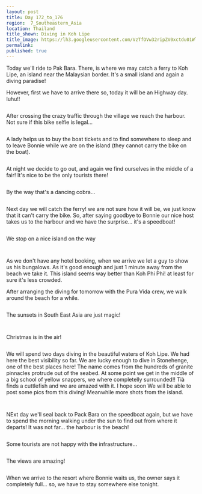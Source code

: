 ```yaml
---
layout: post
title: Day 172_to_176
region:  7_Southeastern_Asia
location: Thailand
title_shown: Diving in Koh Lipe
title_image: https://lh3.googleusercontent.com/VzTfOVw32ripZV0xctdu01WlVlVxMNcBtuZsfpG1OF__RqEpaAm4JxntE08MzWtwXYgT4VK7t4TQUwJsV1wEEBxYnMV-B12aonzpiUXOUCuJry-OKhquI8Coyx8ki7H1P3r9FiejcEtB8z5C2S927B-gthHNGwJlXWuFrnumWUUAtU3qD-DEstgDOWqQKLPIH9EUQFTY8Wgry7r-98CqNqODgcfXvL6vFVObAtmW0gsrOkmhvta6-O8psjkWqzjZF28QUOOlonv69zb_I-9UzopNlu89e2lIoxHhuCxxdJDlhO9h2ZXFp__7DZlFO8YorA0rkahzmOIuf67sOesstTnvGX5wXeYF7UqW9VMlWrp6SBNrQB6iQm3TkNelWq8zT7ykBZ7RnhKixAdm42WiWt8lrZKIv8f5qbnjkrHu_KRCovo_QaT-qQsO3XEdkwakY_Lv4jNzUw24YemTGicvMv89-Jfu2FY7zAIbsWQPZpOZvb79Nvc94TLpgiZ8fWoUdnWPCW8m0XJFp736OGMhMwVBZ5kKgnr1lvf7aDjsb3XzXXvsGRbSIasB6qbmHUctdZ7-aSwr4DRQpi4RtwNb2yepPeMsmuFr7En3BHy_nXwBro0BzXgtoFM2M9ZXj3rHeIJBMNX311v5nxN1f32U8qHsmSNvbc35rLb7TJFxj98hggc-sZG7_mEOB75JjOZ5xY_Ws_mvy-Rgg3X-D1s=w836-h627-no
permalink: 
published: true
---
```


Today we'll ride to Pak Bara. There, is where we may catch a ferry to Koh Lipe, an island near the Malaysian border. It's a small island and again a diving paradise!

However, first we have to arrive there so, today it will be an Highway day. Iuhu!!

<p><a
href="https://lh3.googleusercontent.com/0N7Mvn73bqBrdr_TTsz_L8x7m5kInrQDSP9ik-ZkjwFmBPG7jc9oI4zz_X8ltlJfPPnktuSv6CnqVqlBP_eOf6Gic6WhD3c8D-BNTXQg4x5sTaBgbZ9lcNUDaknsvZMpvO7mA1ru9WOgcKjMJa3hz55HJDXiK29sFhK1NaO42ouIIhrW4FKtpBFfu8Prid60jhUCdYG-5K3EkSY7KDN8fzmf6MOCN2zlFDnseB2A2d8XxoeRuJ0mpvUyMPh2P2rkD7F592K01KUeizdDbEl6m75vSfl88C911I0cha78jQzk8U7N5UMXW8Q9XuVyUcWaQA8L9MjCdEXzCyk8BjGShoLoB0fn1pzYfm3HMVdYkDZbBjB3jH_pRMRoANQx01lIWSJTyB1-g4M7FkA8x_1eZZHtd5h9CIWjsDDeSaMbOLEffUmsJBibhWUkZjbsJn62QbmuS_mWC8WW4HejJejaGVhTVUj5_tqfssmiZ96_anXOoCnzHrcww4tAsGnCu2DRfocwWa5t3aCxFYgbYrD5biyCKY9JNIbMnsWIDW0JhwXgLdb91g1HSSikGNVpkRm0JALnvNc2pvTCKH92huByT9gy6i3LpbXOs6jzWd6vo39Vxj36rky7rraUYt8nevhNqdiCeyfxZ0pbGgJHcu451s2z454Ex7qcrcpBrGHHEDARmEQbrJ2ibm4Cq0Wv96ABOci-psiH7416va2eWXE=w836-h627-no"><img 
src="https://lh3.googleusercontent.com/0N7Mvn73bqBrdr_TTsz_L8x7m5kInrQDSP9ik-ZkjwFmBPG7jc9oI4zz_X8ltlJfPPnktuSv6CnqVqlBP_eOf6Gic6WhD3c8D-BNTXQg4x5sTaBgbZ9lcNUDaknsvZMpvO7mA1ru9WOgcKjMJa3hz55HJDXiK29sFhK1NaO42ouIIhrW4FKtpBFfu8Prid60jhUCdYG-5K3EkSY7KDN8fzmf6MOCN2zlFDnseB2A2d8XxoeRuJ0mpvUyMPh2P2rkD7F592K01KUeizdDbEl6m75vSfl88C911I0cha78jQzk8U7N5UMXW8Q9XuVyUcWaQA8L9MjCdEXzCyk8BjGShoLoB0fn1pzYfm3HMVdYkDZbBjB3jH_pRMRoANQx01lIWSJTyB1-g4M7FkA8x_1eZZHtd5h9CIWjsDDeSaMbOLEffUmsJBibhWUkZjbsJn62QbmuS_mWC8WW4HejJejaGVhTVUj5_tqfssmiZ96_anXOoCnzHrcww4tAsGnCu2DRfocwWa5t3aCxFYgbYrD5biyCKY9JNIbMnsWIDW0JhwXgLdb91g1HSSikGNVpkRm0JALnvNc2pvTCKH92huByT9gy6i3LpbXOs6jzWd6vo39Vxj36rky7rraUYt8nevhNqdiCeyfxZ0pbGgJHcu451s2z454Ex7qcrcpBrGHHEDARmEQbrJ2ibm4Cq0Wv96ABOci-psiH7416va2eWXE=w836-h627-no" class="oversize" alt=""></a></p>

After crossing the crazy traffic through the village we reach the harbour. Not sure if this bike selfie is legal...

<p><a
href="https://lh3.googleusercontent.com/VrHpcD1pYQksr7FiXysIqby--bwJiVHVXvT2rCqWoYYRp-iIzom1xVdJBT-36zV3J_Tgr4BCtY5wb-ObXQZcT9vWdZZSE6xiWYvpcBDaaH626EiUsaaHGJVuJqOfDcfR2PwpIUfwn2-Tql9P2eDxJJsSVryJ1e2_llqX5x7bYa0K7bHOK84VWNIRzGnmU7yPv66Hm3Iud32fxh8osIbqitnRVom3FXf4XBaq5UOZsQ-2KO9FoT8ZLCh7gLyEzLiIUx3uqfackglbClKQea5bi4eWFu9f0Vrd-kfuKTmVmCzJ3SWnY4MMku0jjhz7M9-iDHiucG01luQIJRdjdJ2pKn6wwulZrkG9mNTk5ujO6roW0OxDDcH__LPtTo-HDIQPr03GHOxlFkk3MHKDjzNz0_Etgrry816ReQL2VIX7P3e8Ry58QEpgqexI6bkyunTx3B7KJRb1Ux32Fivl0tE21RpqzP6LD3SO9dBxpkc6icTYdEhvdyG-ZBvZUcYZ5VjmP79lpTU67c5aCB8DFUegqqlOejtHDEYkLcMDCh5B7Vg56EhG02B2z_1Ampi9RAFsGn9ETIreFsjVOJzMiBn4jFS7ovoVoXrz6mqQDMeakM7ytJHsgjsMf18bxrPCWBaOGrMBeMrzvK98-mn9mJgYZbT847WlpnkYH0OxvLYXTJo0RErdFGwwDJS2rLDnmGcIVyPlLVhVHcCIttSwzVE=w471-h627-no"><img 
src="https://lh3.googleusercontent.com/VrHpcD1pYQksr7FiXysIqby--bwJiVHVXvT2rCqWoYYRp-iIzom1xVdJBT-36zV3J_Tgr4BCtY5wb-ObXQZcT9vWdZZSE6xiWYvpcBDaaH626EiUsaaHGJVuJqOfDcfR2PwpIUfwn2-Tql9P2eDxJJsSVryJ1e2_llqX5x7bYa0K7bHOK84VWNIRzGnmU7yPv66Hm3Iud32fxh8osIbqitnRVom3FXf4XBaq5UOZsQ-2KO9FoT8ZLCh7gLyEzLiIUx3uqfackglbClKQea5bi4eWFu9f0Vrd-kfuKTmVmCzJ3SWnY4MMku0jjhz7M9-iDHiucG01luQIJRdjdJ2pKn6wwulZrkG9mNTk5ujO6roW0OxDDcH__LPtTo-HDIQPr03GHOxlFkk3MHKDjzNz0_Etgrry816ReQL2VIX7P3e8Ry58QEpgqexI6bkyunTx3B7KJRb1Ux32Fivl0tE21RpqzP6LD3SO9dBxpkc6icTYdEhvdyG-ZBvZUcYZ5VjmP79lpTU67c5aCB8DFUegqqlOejtHDEYkLcMDCh5B7Vg56EhG02B2z_1Ampi9RAFsGn9ETIreFsjVOJzMiBn4jFS7ovoVoXrz6mqQDMeakM7ytJHsgjsMf18bxrPCWBaOGrMBeMrzvK98-mn9mJgYZbT847WlpnkYH0OxvLYXTJo0RErdFGwwDJS2rLDnmGcIVyPlLVhVHcCIttSwzVE=w471-h627-no" class="oversize" alt=""></a></p>

A lady helps us to buy the boat tickets and to find somewhere to sleep and to leave Bonnie while we are on the island (they cannot carry the bike on the boat).

<p><a
href="https://lh3.googleusercontent.com/CeARkMMyrE3rg14RvA1aYuEfI1b-n9EF9t5wq05yEAIRfR1K5n2_1map3Mdz3Fnp1-kXZZpt4L7xVZqgJSyzeCTUHBgrxqQ7NnK2_C5_Jjrsf3WhL5EkWugcDyjizpkVMnpViBYIf05GQ-CemixhuCwNCLRxssfWwHRzhB3GuAkZMafHe8604nQ1xl50DxUTe01UOsecgd1kjIrezMn8cxhtkj9uvLqaUJdsnMErQbKvpZLcGFldR4p1XusU7aPuHoDKtODFDJ_rcjQIv5Dw_CBeJprm2gC8WKClBEwPHs7-TG2ZrOLN_T-sNaRTkOj2PR9aZ6pMThYaqreFUOuvle2auxxawOdrfn_6zVYXEyb1GnKP9XQ2nSt613uMuJ0Tju8is1e7z3Mdf-GVXnn_VpZ514T9M9F3lZ4Auyipig1nHpunVZbaY8HF6ZmQ6cWO2LS99Pmc09_4VkMx2iKlEoZWCvduBlTvlgMtdvrNb5u_OdJAyTRux9QUb4qtMalpxKfJoOLaThlwSaCZ3izx_lbaTkHzT9n2i0phvgkmuLuevS0UHDF5LtCnU26D5SMk65s3VDtGYnCq8i3n9dPLvDZzExZTIKS4RxD-yip6Jjy1IOEFPQUb-f9y9Y3CGIj0Ub6R5Is604rEiOyk9dXVdjqcDr8MUoImVj2GpGVav-a_JdDdz4ZTGLdmVMzlFxNh_nnkIKmSg_oU0eQNa-I=w836-h627-no"><img 
src="https://lh3.googleusercontent.com/CeARkMMyrE3rg14RvA1aYuEfI1b-n9EF9t5wq05yEAIRfR1K5n2_1map3Mdz3Fnp1-kXZZpt4L7xVZqgJSyzeCTUHBgrxqQ7NnK2_C5_Jjrsf3WhL5EkWugcDyjizpkVMnpViBYIf05GQ-CemixhuCwNCLRxssfWwHRzhB3GuAkZMafHe8604nQ1xl50DxUTe01UOsecgd1kjIrezMn8cxhtkj9uvLqaUJdsnMErQbKvpZLcGFldR4p1XusU7aPuHoDKtODFDJ_rcjQIv5Dw_CBeJprm2gC8WKClBEwPHs7-TG2ZrOLN_T-sNaRTkOj2PR9aZ6pMThYaqreFUOuvle2auxxawOdrfn_6zVYXEyb1GnKP9XQ2nSt613uMuJ0Tju8is1e7z3Mdf-GVXnn_VpZ514T9M9F3lZ4Auyipig1nHpunVZbaY8HF6ZmQ6cWO2LS99Pmc09_4VkMx2iKlEoZWCvduBlTvlgMtdvrNb5u_OdJAyTRux9QUb4qtMalpxKfJoOLaThlwSaCZ3izx_lbaTkHzT9n2i0phvgkmuLuevS0UHDF5LtCnU26D5SMk65s3VDtGYnCq8i3n9dPLvDZzExZTIKS4RxD-yip6Jjy1IOEFPQUb-f9y9Y3CGIj0Ub6R5Is604rEiOyk9dXVdjqcDr8MUoImVj2GpGVav-a_JdDdz4ZTGLdmVMzlFxNh_nnkIKmSg_oU0eQNa-I=w836-h627-no" class="oversize" alt=""></a></p>

At night we decide to go out, and again we find ourselves in the middle of a fair! It's nice to be the only tourists there!

<p><a
href="https://lh3.googleusercontent.com/Xd4jD-KnMDvGn7m5m5KctamWLTcmYkTXHLnNJZ9BXPms5dcBUKul96mALwJdpiDUkQ6c53qGAp0MvGO5Rl4ihv2qjo66i1v4wKvFfUCFH8RMEoxEUbvz1aAY1qsU9-1vJ3uPNUoOFgag--NxjwJuCrfpg1SA_NzoS_wSzZXvDxN8Ut1UookfExfE1jQlDDm4UQztyeBkXZQfrVIVD5jjL87sja8xYplN8IHt3K0saiVta22fsh-0BgksSe4t8yk4g6VzO1VUh6RWDydyXvh4I5YC4Z4121eeFu2JNnRuIBKPaWYaKfHrjmQp-w6sBlkcAb1j6AXxvYlHgUv8Aba18PXrxUpd8kAZLwrbb1ozRdzVVRVFMTbZphO4nlNMTml81PVFtvFajK_9ZZvCSSSTXtPiQkFHXxeOZ8xoAmipfXOLnpdS3QCqJJN2Fwy2_zE_e94xYYmZ83C2sB3c9N9a6S_Qevk6mn2B69KahaIsHpWVoyiALx6dDwunK-Jhlsp5KzebUcga2h_LK1TxUSw633vV_sxCIBnq4yspUJ74PTXPC1fnFVlATMW4CDbFv2Uqe2Nf8rp_FLWpzu1RZsjusPqZ1mWXrdFwctVhGfFjNLgVRb86E_9BxARFyHEsPEZOUsYbScSI6JPoDDIurYi_yGzlXdJ3iEDVNhc8ysBBRFfCxKrwAU9FrYYeXvaibwg4UqnioGYefBNszkGXs5M=w836-h627-no"><img 
src="https://lh3.googleusercontent.com/Xd4jD-KnMDvGn7m5m5KctamWLTcmYkTXHLnNJZ9BXPms5dcBUKul96mALwJdpiDUkQ6c53qGAp0MvGO5Rl4ihv2qjo66i1v4wKvFfUCFH8RMEoxEUbvz1aAY1qsU9-1vJ3uPNUoOFgag--NxjwJuCrfpg1SA_NzoS_wSzZXvDxN8Ut1UookfExfE1jQlDDm4UQztyeBkXZQfrVIVD5jjL87sja8xYplN8IHt3K0saiVta22fsh-0BgksSe4t8yk4g6VzO1VUh6RWDydyXvh4I5YC4Z4121eeFu2JNnRuIBKPaWYaKfHrjmQp-w6sBlkcAb1j6AXxvYlHgUv8Aba18PXrxUpd8kAZLwrbb1ozRdzVVRVFMTbZphO4nlNMTml81PVFtvFajK_9ZZvCSSSTXtPiQkFHXxeOZ8xoAmipfXOLnpdS3QCqJJN2Fwy2_zE_e94xYYmZ83C2sB3c9N9a6S_Qevk6mn2B69KahaIsHpWVoyiALx6dDwunK-Jhlsp5KzebUcga2h_LK1TxUSw633vV_sxCIBnq4yspUJ74PTXPC1fnFVlATMW4CDbFv2Uqe2Nf8rp_FLWpzu1RZsjusPqZ1mWXrdFwctVhGfFjNLgVRb86E_9BxARFyHEsPEZOUsYbScSI6JPoDDIurYi_yGzlXdJ3iEDVNhc8ysBBRFfCxKrwAU9FrYYeXvaibwg4UqnioGYefBNszkGXs5M=w836-h627-no" class="oversize" alt=""></a></p>

By the way that's a dancing cobra...

<p><a
href="https://lh3.googleusercontent.com/ygvDd8067_yU41Y7kv6UhFpiTysUkGDZjqwUvDCGvV3mo2fOfbcVn5rNtdPsUJubUn8R8JO1XAnv96J_Ua-AVRuEmezf9JYLbrcv0Hsw8vWL9fctSePBKG2hC3AW3rD0A1O-n9VkjdtfXYzvgQ_ZMSDV-FqhunmeBCHElvv-2GIytMpH9jO1WpIUnxU8y_CrsnhHpWQa1NyRNPTPW_-h7hB3sn5b8RkUZoQakIRM76czEuWEkNBjtjhjELLdssaAWSXMKDy4egZ8BmmQ2hDjJTYJTQ2PIt683viFt74TSg18LyfVWWo979pljTBRZcRT_X4rLzxKUb1b9RtvWZo4BDMDYQXG-UGbFLWl7iFhabcEoLGKy8tbHdQl-jdLlbHrIgNdPxJceSuRsUkPDUo8WSx69bZEckKj5Gp4HpQ6VUjTAX2b5aUiUWWF5y1Mh37hkNHD1-dGhJ8dRhrXZNzhfQRUwv2Kp-w4Ya4TaGJPC72hngPShtGOV_DVCHRmVhWyQhW2-g6KVqkBjQmnr5tWC6-2sWytDwe24Ba3bAOr1xcYS8Z7v42k38weImpWAe-GGZwAM7cfBhaF5K3yBh0o6JlLbegdBHT12khsO1kAKNjIV-qkZno-8CykRnI8kEPfQ5WDJ7u9R5GXUK3qNznTff8T_RW38xpMsmSb01rlAbbbNnt6cXa7H_a45m4NrVygvaTt2K7SFPOAD-lX-BY=w353-h627-k-no"><img 
src="https://lh3.googleusercontent.com/ygvDd8067_yU41Y7kv6UhFpiTysUkGDZjqwUvDCGvV3mo2fOfbcVn5rNtdPsUJubUn8R8JO1XAnv96J_Ua-AVRuEmezf9JYLbrcv0Hsw8vWL9fctSePBKG2hC3AW3rD0A1O-n9VkjdtfXYzvgQ_ZMSDV-FqhunmeBCHElvv-2GIytMpH9jO1WpIUnxU8y_CrsnhHpWQa1NyRNPTPW_-h7hB3sn5b8RkUZoQakIRM76czEuWEkNBjtjhjELLdssaAWSXMKDy4egZ8BmmQ2hDjJTYJTQ2PIt683viFt74TSg18LyfVWWo979pljTBRZcRT_X4rLzxKUb1b9RtvWZo4BDMDYQXG-UGbFLWl7iFhabcEoLGKy8tbHdQl-jdLlbHrIgNdPxJceSuRsUkPDUo8WSx69bZEckKj5Gp4HpQ6VUjTAX2b5aUiUWWF5y1Mh37hkNHD1-dGhJ8dRhrXZNzhfQRUwv2Kp-w4Ya4TaGJPC72hngPShtGOV_DVCHRmVhWyQhW2-g6KVqkBjQmnr5tWC6-2sWytDwe24Ba3bAOr1xcYS8Z7v42k38weImpWAe-GGZwAM7cfBhaF5K3yBh0o6JlLbegdBHT12khsO1kAKNjIV-qkZno-8CykRnI8kEPfQ5WDJ7u9R5GXUK3qNznTff8T_RW38xpMsmSb01rlAbbbNnt6cXa7H_a45m4NrVygvaTt2K7SFPOAD-lX-BY=w353-h627-k-no" class="oversize" alt=""></a></p>

Next day we will catch the ferry! we are not sure how it will be, we just know that it can't carry the bike. So, after saying goodbye to Bonnie our nice host takes us to the harbour and we have the surprise... it's a speedboat!

<p><a
href="https://lh3.googleusercontent.com/UV_jv9X8Lwjakfn-OMVyMPqZ9NF2l3rba_rhPOxUO4-vwJzVzlZtuNq4iagi38YFj8zV_L5l23HWSSRkOsHm5CO6rQvVm8OFOBAiJ9FxOR7of5rZzMtTCzSzOAscCnHmVMZ4FGdb0CGGqfHOR1_0DO2iGilvZdc9npNdZQvzibpjYRVziKSw8Zu_3GoCi9OCBomrW3GurYeBnF9Ta3vw2W53bYjIQa3qVtJ93BT5-5gyYa0Im6DLQB9-S4wCZCfv-Jq94kbOFMpskhe8WgVQOSP64s81soxR4BSobISMZPZwH6LNmIRThooRq1GdEKDDIAHJQDAc1l7Kx4C-LEL26NnQpWzUZKNc47QFgL7z4n5F8ivfMWJUOt02d-4uW5b7kP4n4WGSIX_gbQXvmwt8sWwhoduEfl-9BihiJlSrGA6nE5Yjrqj2Fc6MgIk4gluBL5UQ1_t0isC16OKzg4-1qXeG_4UQKDWwYiFtlWKI9kEKn-Xo7cZ8KlF-WbGu4HRZQPFt9XybyMO7SSUJpdzCjiRiKYqvHUO-60t9C_A2CwxkeI5oTdFyP_0YG6Y-peAPYLb-niIvmtc8HdFz9zoCaFsQ0hbHL85Ew_vKojDamH33ErX4RdB68IBl5SVxV1EkDpGzy9_TLVG7BEUahcnNTyqSBurS_80e3G8-8qTdi1b78P-W1gEQXupNRFgZRyleIo3n5AWbxRa8eOp0_KU=w669-h502-no"><img 
src="https://lh3.googleusercontent.com/UV_jv9X8Lwjakfn-OMVyMPqZ9NF2l3rba_rhPOxUO4-vwJzVzlZtuNq4iagi38YFj8zV_L5l23HWSSRkOsHm5CO6rQvVm8OFOBAiJ9FxOR7of5rZzMtTCzSzOAscCnHmVMZ4FGdb0CGGqfHOR1_0DO2iGilvZdc9npNdZQvzibpjYRVziKSw8Zu_3GoCi9OCBomrW3GurYeBnF9Ta3vw2W53bYjIQa3qVtJ93BT5-5gyYa0Im6DLQB9-S4wCZCfv-Jq94kbOFMpskhe8WgVQOSP64s81soxR4BSobISMZPZwH6LNmIRThooRq1GdEKDDIAHJQDAc1l7Kx4C-LEL26NnQpWzUZKNc47QFgL7z4n5F8ivfMWJUOt02d-4uW5b7kP4n4WGSIX_gbQXvmwt8sWwhoduEfl-9BihiJlSrGA6nE5Yjrqj2Fc6MgIk4gluBL5UQ1_t0isC16OKzg4-1qXeG_4UQKDWwYiFtlWKI9kEKn-Xo7cZ8KlF-WbGu4HRZQPFt9XybyMO7SSUJpdzCjiRiKYqvHUO-60t9C_A2CwxkeI5oTdFyP_0YG6Y-peAPYLb-niIvmtc8HdFz9zoCaFsQ0hbHL85Ew_vKojDamH33ErX4RdB68IBl5SVxV1EkDpGzy9_TLVG7BEUahcnNTyqSBurS_80e3G8-8qTdi1b78P-W1gEQXupNRFgZRyleIo3n5AWbxRa8eOp0_KU=w669-h502-no" class="oversize" alt=""></a></p>

We stop on a nice island on the way

<p><a
href="https://lh3.googleusercontent.com/8oL7OH5mn7gEaTUJuK6tS9r5B5xG5QCH-ZBTgc5tnWZ7M1JNTsAIyfzqYFOeaeLMAvuCvP5wXofSCf8dQMIETP1YVFp88MznYVhJ1LYH5nUTjwdl524n3JOajuz--h_8L3tlEPXZinIu-hh_xPzKzHUf2lT8_iW_3HYQh2l1JZuC_Yt5UeVC5nUBsSOvoxTVcrlZ9w3eJkm_ZJ7YZN6dnjAw0wtk-9tlB79w8PMfPSQiFt1sfKsn9DLQPe23IiYMG0SkiDXrO2tKKzJcyiDymzmcrTaq0pe1g3QV_6eMVDRaL3wOKZk8Ep-JaSc4nIY6cdHVEjt0TMDHOCk1-pxaNkBCjK0OvDb2LLYntUnrPKb-MyP5K_ccn7bwUP8PNshqR1DllzxRYPxjMjZRzcxQNBo4EEZIsBORMoWSNUOStXjOZsgBPsn5vX6fwehthsUgXZNGmuzHrV6CJF-AjqBy-JoifWCI2nrnHjgfbvPB6degHNXfc2lBK1-YbSCijOjA346rOICuchif2eyjMdJd8Tar7LQG3GdKIwc3adMTJXQTItTs9R7UaJTxD6GhXFX4uPA_aQNTF4CXIENdCIhHcgrFI7Bo9vmHcIKv8bNdXxSSwJrV0dhHcZOSts2EiN-463qffi-uMYc5ji-57bpbsGLSgbzVKfHwQRoBSaEMRsx_hygINBdtn9fKaKD7LbqI5BP6d9R445kGmgtk3p8=w669-h502-no"><img 
src="https://lh3.googleusercontent.com/8oL7OH5mn7gEaTUJuK6tS9r5B5xG5QCH-ZBTgc5tnWZ7M1JNTsAIyfzqYFOeaeLMAvuCvP5wXofSCf8dQMIETP1YVFp88MznYVhJ1LYH5nUTjwdl524n3JOajuz--h_8L3tlEPXZinIu-hh_xPzKzHUf2lT8_iW_3HYQh2l1JZuC_Yt5UeVC5nUBsSOvoxTVcrlZ9w3eJkm_ZJ7YZN6dnjAw0wtk-9tlB79w8PMfPSQiFt1sfKsn9DLQPe23IiYMG0SkiDXrO2tKKzJcyiDymzmcrTaq0pe1g3QV_6eMVDRaL3wOKZk8Ep-JaSc4nIY6cdHVEjt0TMDHOCk1-pxaNkBCjK0OvDb2LLYntUnrPKb-MyP5K_ccn7bwUP8PNshqR1DllzxRYPxjMjZRzcxQNBo4EEZIsBORMoWSNUOStXjOZsgBPsn5vX6fwehthsUgXZNGmuzHrV6CJF-AjqBy-JoifWCI2nrnHjgfbvPB6degHNXfc2lBK1-YbSCijOjA346rOICuchif2eyjMdJd8Tar7LQG3GdKIwc3adMTJXQTItTs9R7UaJTxD6GhXFX4uPA_aQNTF4CXIENdCIhHcgrFI7Bo9vmHcIKv8bNdXxSSwJrV0dhHcZOSts2EiN-463qffi-uMYc5ji-57bpbsGLSgbzVKfHwQRoBSaEMRsx_hygINBdtn9fKaKD7LbqI5BP6d9R445kGmgtk3p8=w669-h502-no" class="oversize" alt=""></a></p>

<p><a
href="https://lh3.googleusercontent.com/imf8wQoan0STPbr9Wm6sZO0vcwLwN0Q980Lk5SaWXg4VrZ1tBpy8MZsQoPW8kyt5shGc_MwQmdDxNcjXsB0jAm26PZJDdsjSjr2WPgCfDmb1cUNah6Zj1f_ZOuO_nl9AvazpLLqAEvJsOLGaaZBTw3s3IEF0xuLKNrtTEZ0Qlx6UMhUEcqFjyuoyNb3EVZJr5uDVYpJmXSX9hq8qrLNaYLe31DxesG5fKlZ-SuvMOkypx8H1_OJgJ3luEnm0cnTGs6JE1yhB6Lq9UyN4_57zEfXkPqfTXZN-6ciVz_-V9ex3JeMVXBRgAo1JcTFe7icwICYjp9yk5KVTeTHBqeScjpfbE1LcsQ9eKWC5nY5Vm7WFn87wmnxJUFxLE6teD7l0bbzxnuNLMpNJnK_C0cDoanzsNoQuSpyzlo05ZlpWDHO0VJkaId38dbqdiOEdAOuuV-TvFP2qXuRn7I93uziTpm5GeFQ06TINHGubjsFYw0_ePVqnaF9H9AshQTNwwbLq5fVxI2cUdYC4fJj28xJuwwPVvhDHP-c3rT_dFNFceFUjXpZVAanpBYsOzxG8Jbic1UesOlj56mTYsR9LoXCVKhlpdAcwySDrMyKYUzpzM4lBb0N7epKojrDLS5qut6eiR9R48jRsCC7O32eiph_3V2_7bjfPdFvWQVzHAlwnVYyd0xYC_uOcy05Tcrdm2VTp9cb8kD9QOq5FuLreMqQ=w669-h502-no"><img 
src="https://lh3.googleusercontent.com/imf8wQoan0STPbr9Wm6sZO0vcwLwN0Q980Lk5SaWXg4VrZ1tBpy8MZsQoPW8kyt5shGc_MwQmdDxNcjXsB0jAm26PZJDdsjSjr2WPgCfDmb1cUNah6Zj1f_ZOuO_nl9AvazpLLqAEvJsOLGaaZBTw3s3IEF0xuLKNrtTEZ0Qlx6UMhUEcqFjyuoyNb3EVZJr5uDVYpJmXSX9hq8qrLNaYLe31DxesG5fKlZ-SuvMOkypx8H1_OJgJ3luEnm0cnTGs6JE1yhB6Lq9UyN4_57zEfXkPqfTXZN-6ciVz_-V9ex3JeMVXBRgAo1JcTFe7icwICYjp9yk5KVTeTHBqeScjpfbE1LcsQ9eKWC5nY5Vm7WFn87wmnxJUFxLE6teD7l0bbzxnuNLMpNJnK_C0cDoanzsNoQuSpyzlo05ZlpWDHO0VJkaId38dbqdiOEdAOuuV-TvFP2qXuRn7I93uziTpm5GeFQ06TINHGubjsFYw0_ePVqnaF9H9AshQTNwwbLq5fVxI2cUdYC4fJj28xJuwwPVvhDHP-c3rT_dFNFceFUjXpZVAanpBYsOzxG8Jbic1UesOlj56mTYsR9LoXCVKhlpdAcwySDrMyKYUzpzM4lBb0N7epKojrDLS5qut6eiR9R48jRsCC7O32eiph_3V2_7bjfPdFvWQVzHAlwnVYyd0xYC_uOcy05Tcrdm2VTp9cb8kD9QOq5FuLreMqQ=w669-h502-no" class="oversize" alt=""></a></p>

As we don't have any hotel booking, when we arrive we let a guy to show us his bungalows. As it's good enough and just 1 minute away from the beach we take it. This island seems way better than Koh Phi Phi! at least for sure it's less crowded.

After arranging the diving for tomorrow with the Pura Vida crew, we walk around the beach for a while.

<p><a
href="https://lh3.googleusercontent.com/E_xZahaI7UonOVzXydewykkVSB8amdfRrgvVn-5bobY_8o0PTp-JZADFjj1wF8EkOwlqOExvaNHvFzCSX3m0lp3o7285FA7tucdXtKb7FoHwMIU6BSdjXbZue1hkTAC_n8w9Ieh7fnk8yP8dzFiYfbHxqdA_pA_hF-ugreWO1UDqRAOEzgSLAnlMisQHHcv_M3HK-yKyfvYLcAgop8Gj6vlshXbMrZRrZzhldhXWXDgUFNfTlaVNY2PO38M7qTDiITyF7ukdJOS7li_rTWbilSqWJOKNRIjEGxgd1_hrAu6j9dg4MPqnxUx9xNaTJgs9Wf6frDqeR5X1n6G1_zhgNW54MhwXSCPFAC9IkTA5m-VW_jnbyBPHtPvYJpRMeCPWTkvNwMHl2u2H543H9McXwljqEy6NAYH6CXHiF8YZOF7OItS7Ew6Y4j-wgMDAiRZWQyuGcWh7psR1_TdTxkSQITvNZ_tCs1xHhr7_ZpyCST6QzaaaeskNuUuYJzzw7iFICMcp14-LkE6qFIHut-UlhRe48Jdfn0h3gYPmXH7Ih8pAQ5_RbqxrTqLq7WtkJm0rRaf5FGX-PzEzwbDdx6diq4ZFYbrfJOyBKEg28Ru0dEi03mhSJui_6mKmAmY9V3rJC7R_uS-X42e4Tn4hXGdSn-6vjbHme5BdaVUffYyHxjPf4s_WagiYQkAGNk7eG_CwQBXPZbSqVoD6c5yDDyE=w669-h502-no"><img 
src="https://lh3.googleusercontent.com/E_xZahaI7UonOVzXydewykkVSB8amdfRrgvVn-5bobY_8o0PTp-JZADFjj1wF8EkOwlqOExvaNHvFzCSX3m0lp3o7285FA7tucdXtKb7FoHwMIU6BSdjXbZue1hkTAC_n8w9Ieh7fnk8yP8dzFiYfbHxqdA_pA_hF-ugreWO1UDqRAOEzgSLAnlMisQHHcv_M3HK-yKyfvYLcAgop8Gj6vlshXbMrZRrZzhldhXWXDgUFNfTlaVNY2PO38M7qTDiITyF7ukdJOS7li_rTWbilSqWJOKNRIjEGxgd1_hrAu6j9dg4MPqnxUx9xNaTJgs9Wf6frDqeR5X1n6G1_zhgNW54MhwXSCPFAC9IkTA5m-VW_jnbyBPHtPvYJpRMeCPWTkvNwMHl2u2H543H9McXwljqEy6NAYH6CXHiF8YZOF7OItS7Ew6Y4j-wgMDAiRZWQyuGcWh7psR1_TdTxkSQITvNZ_tCs1xHhr7_ZpyCST6QzaaaeskNuUuYJzzw7iFICMcp14-LkE6qFIHut-UlhRe48Jdfn0h3gYPmXH7Ih8pAQ5_RbqxrTqLq7WtkJm0rRaf5FGX-PzEzwbDdx6diq4ZFYbrfJOyBKEg28Ru0dEi03mhSJui_6mKmAmY9V3rJC7R_uS-X42e4Tn4hXGdSn-6vjbHme5BdaVUffYyHxjPf4s_WagiYQkAGNk7eG_CwQBXPZbSqVoD6c5yDDyE=w669-h502-no" class="oversize" alt=""></a></p>

The sunsets in South East Asia are just magic!

<p><a
href="https://lh3.googleusercontent.com/mLsQbfAvUgo-xBzk02rqUCZ1TpY16kZ4cqIqmIDt6G8GZE00-9P32gH5x2tYEMVzaAb3jWNx4RrFS--GpRoIbGZv62kI-a3VogontCvMdOV-QkMKi4TrjHS8JTF3pbErO3N6sASrc0bv80kMr1TBTaeFusKXMsPQJrSfmZDXA4eSs6xQrz-Wc_PUOaEcMnZK4X9g-XxhD36CmLzzX6LVwdFrgjh4QmbkCjkP1f7hC5BdlywAh7kZ_CekDsMJeR8z_WZkXgIl_S89k_Cr-EoJoP93AbZkv-i6KzJyYr_XNZpSXdKh-uQeKasMDzvFrQUtrC99ys5kTnbrVJ4CPEeS2MXSLI1zgvVJerEy1lamDsLtuNzrjooEf4Yvb3VvkrKeW1Sv_3BC9qGFrQRB0xNcM7fotGb16JME59Zz8oDfTlWqzDWmy3lTGNj-ULk8eK89DghNN5yhezzVZ_wqnsuecY7vAEM3Ow6j9BxBCb8d3YtgW27d7Ga79uw8BBjE6lRJuqizQ8SBguDft4BXiiow2w3BNhZ971TO-mhrcOkXkhKdXRUBoP6uKnagYs1E4QgAeHamcBcTWfIZ30-50D3MqpDaHyRhKHw8Uols8VANTKcL37JPmlCRNkmK63V8bdpr3MQHrEOsdgEIS9L_PEXckoVJpof-SszgwLPJlrT0iqzq94ZCdvNHoeH2j3p5R3bHiOzFqxzNhTu0JIaWssE=w669-h502-no"><img 
src="https://lh3.googleusercontent.com/mLsQbfAvUgo-xBzk02rqUCZ1TpY16kZ4cqIqmIDt6G8GZE00-9P32gH5x2tYEMVzaAb3jWNx4RrFS--GpRoIbGZv62kI-a3VogontCvMdOV-QkMKi4TrjHS8JTF3pbErO3N6sASrc0bv80kMr1TBTaeFusKXMsPQJrSfmZDXA4eSs6xQrz-Wc_PUOaEcMnZK4X9g-XxhD36CmLzzX6LVwdFrgjh4QmbkCjkP1f7hC5BdlywAh7kZ_CekDsMJeR8z_WZkXgIl_S89k_Cr-EoJoP93AbZkv-i6KzJyYr_XNZpSXdKh-uQeKasMDzvFrQUtrC99ys5kTnbrVJ4CPEeS2MXSLI1zgvVJerEy1lamDsLtuNzrjooEf4Yvb3VvkrKeW1Sv_3BC9qGFrQRB0xNcM7fotGb16JME59Zz8oDfTlWqzDWmy3lTGNj-ULk8eK89DghNN5yhezzVZ_wqnsuecY7vAEM3Ow6j9BxBCb8d3YtgW27d7Ga79uw8BBjE6lRJuqizQ8SBguDft4BXiiow2w3BNhZ971TO-mhrcOkXkhKdXRUBoP6uKnagYs1E4QgAeHamcBcTWfIZ30-50D3MqpDaHyRhKHw8Uols8VANTKcL37JPmlCRNkmK63V8bdpr3MQHrEOsdgEIS9L_PEXckoVJpof-SszgwLPJlrT0iqzq94ZCdvNHoeH2j3p5R3bHiOzFqxzNhTu0JIaWssE=w669-h502-no" class="oversize" alt=""></a></p>

<p><a
href="https://lh3.googleusercontent.com/oJ_IxS8M3EJM2XEhITk1EG27sp5_0InRcXi-L3eugvwmz8dN34PNXQ9vw2x7LQYloNyIsCTlMxYcOvb7cDcwt0vFmj2fJlFHkKSiPI85KDo0iazYvHgfEtzVWEwahEXV_ts9wADceB6B1yLr5AMTs-fSLzB_VyiLgVDDEDqrsk-rfpZPXZJIgKWoZdbxhTbyKwRTAH0DRXeq0Lw7EVGcEBA_awN6tw60sJEj_Ak_ra0QNznTIv1NMXG7PWgkk8blTk7FqOS5rgya4NzOQuXymugBlqd3tS7M4wDy3_NIEPpqj0wdIAi6X13a8dVez_iGsj79SSm4zMbhObNROuO5evWjXkBEFBYSbj_1-Vdh5ArR8bXn1og3EpjoylprjV9-znPcVJ23RDP5ofAh4331UkoyHHgMu_q5qKySfQni4onheowHM2MOwx8EEXslRWZ2nMOxsxvRWx_nlCkz2mnlPrclsiBxzXgLLCsWDTnGMZvuPfLxno41cj2EEXN5dAtYOgWJ0Y3JZc7_WKC8iLJs8UbwOVBXE8h1T12PYdXsG5XGQl2O1P7J9jxH0-KCARtiRxinwI2ipM8wPT8Tb_Qloe8WRzysx9oV-C3YmeUJIMu0ead0vb7UqfRy8qClbeSLQenMiBHRkIw_cbEYIfb2mtpSWDZYxZ0bRs9G1XL_G_DEFIkliC83ydiD3Fb69KNvfcHRzBwgvDXkWXlMojE=w836-h627-no"><img 
src="https://lh3.googleusercontent.com/oJ_IxS8M3EJM2XEhITk1EG27sp5_0InRcXi-L3eugvwmz8dN34PNXQ9vw2x7LQYloNyIsCTlMxYcOvb7cDcwt0vFmj2fJlFHkKSiPI85KDo0iazYvHgfEtzVWEwahEXV_ts9wADceB6B1yLr5AMTs-fSLzB_VyiLgVDDEDqrsk-rfpZPXZJIgKWoZdbxhTbyKwRTAH0DRXeq0Lw7EVGcEBA_awN6tw60sJEj_Ak_ra0QNznTIv1NMXG7PWgkk8blTk7FqOS5rgya4NzOQuXymugBlqd3tS7M4wDy3_NIEPpqj0wdIAi6X13a8dVez_iGsj79SSm4zMbhObNROuO5evWjXkBEFBYSbj_1-Vdh5ArR8bXn1og3EpjoylprjV9-znPcVJ23RDP5ofAh4331UkoyHHgMu_q5qKySfQni4onheowHM2MOwx8EEXslRWZ2nMOxsxvRWx_nlCkz2mnlPrclsiBxzXgLLCsWDTnGMZvuPfLxno41cj2EEXN5dAtYOgWJ0Y3JZc7_WKC8iLJs8UbwOVBXE8h1T12PYdXsG5XGQl2O1P7J9jxH0-KCARtiRxinwI2ipM8wPT8Tb_Qloe8WRzysx9oV-C3YmeUJIMu0ead0vb7UqfRy8qClbeSLQenMiBHRkIw_cbEYIfb2mtpSWDZYxZ0bRs9G1XL_G_DEFIkliC83ydiD3Fb69KNvfcHRzBwgvDXkWXlMojE=w836-h627-no" class="oversize" alt=""></a></p>

Christmas is in the air!

<p><a
href="https://lh3.googleusercontent.com/KxJQODi_hQXKMmJxSc7Zw1mHoEfc7nDXMud70Nh9sdIWE9HgJSESJFjbHikRgdzXn-tqjhZTDV4V27-Y4SL1FmbI6-ZN27cHy52SpVK5LdVB5kO1ov1RmKn8UHs6tLYl8wWeQeYC7DqF8DymZREJU6ISPOBqZF3lQT3-vPvkRjfnx2ag1VN_JTXME3m2BckEAWpcFRZnhfeRVWnlrbglHOZdksokk5e-OpGmUsdPPiVfYCDvoqGuryg40hhAOUy9Lv02BkHHlJDfVcjgZgXdM_zIyBE1pth7Z0a1P9BnFcG8ChDByKbFtE46pW1t3rvxjGCZmb51t7_5Bkvv2fbrT5XX01WAEZVkUPR3mpj0r2EXHh71Uj7nj7pi-1ezmXwrrcEYx_bZyzcfdbvKgHON3aOpIjP7fWay-WrfjAJh8RsqWOebxnGYQa8bFumhpzDFcwa_zSsz11eRzjOGNSRaF4y3YAEdYWAMAhN_aQWKepBT-0tdfiMFER88dFytM7bY5LHYYdNOp4QRnYerjG0eTItWdu1aOeJTwQ5vXzFPfJMJWyhCHHlUfuSjlWBtDLddyDJavxEd2g7ambP6jxMD39dXqbSARSg9y2MTnWyEI7IHtyZBkv9PH0t0EFEnMirpd0MWNBg08ia64qozwmZ_guuIG_wrMQgRT6v1Rt4FY-ItRFUj3dQcw_CWI6yMY8F6rsr4j71vGI8CEk1oKwE=w836-h627-no"><img 
src="https://lh3.googleusercontent.com/KxJQODi_hQXKMmJxSc7Zw1mHoEfc7nDXMud70Nh9sdIWE9HgJSESJFjbHikRgdzXn-tqjhZTDV4V27-Y4SL1FmbI6-ZN27cHy52SpVK5LdVB5kO1ov1RmKn8UHs6tLYl8wWeQeYC7DqF8DymZREJU6ISPOBqZF3lQT3-vPvkRjfnx2ag1VN_JTXME3m2BckEAWpcFRZnhfeRVWnlrbglHOZdksokk5e-OpGmUsdPPiVfYCDvoqGuryg40hhAOUy9Lv02BkHHlJDfVcjgZgXdM_zIyBE1pth7Z0a1P9BnFcG8ChDByKbFtE46pW1t3rvxjGCZmb51t7_5Bkvv2fbrT5XX01WAEZVkUPR3mpj0r2EXHh71Uj7nj7pi-1ezmXwrrcEYx_bZyzcfdbvKgHON3aOpIjP7fWay-WrfjAJh8RsqWOebxnGYQa8bFumhpzDFcwa_zSsz11eRzjOGNSRaF4y3YAEdYWAMAhN_aQWKepBT-0tdfiMFER88dFytM7bY5LHYYdNOp4QRnYerjG0eTItWdu1aOeJTwQ5vXzFPfJMJWyhCHHlUfuSjlWBtDLddyDJavxEd2g7ambP6jxMD39dXqbSARSg9y2MTnWyEI7IHtyZBkv9PH0t0EFEnMirpd0MWNBg08ia64qozwmZ_guuIG_wrMQgRT6v1Rt4FY-ItRFUj3dQcw_CWI6yMY8F6rsr4j71vGI8CEk1oKwE=w836-h627-no" class="oversize" alt=""></a></p>

We will spend two days diving in the beautiful waters of Koh Lipe. We had here the best visibility so far. We are lucky enough to dive in Stonehenge, one of the best places here! The name comes from the hundreds of granite pinnacles protrude out of the seabed.  At some point we get in the middle of a big school of yellow snappers, we where completelly surrounded!! Tià finds a cuttlefish and we are amazed with it. I hope soon We will be able to post some pics from this diving! Meanwhile more shots from the island.

<p><a
href="https://lh3.googleusercontent.com/q9ThGTkE71fF59Ww8llvAjG-9WxFbkQ9GDCCvPh6_mo6BRWWII3cNN6NI8hfG4CV-h7qCujY7ppuRvODdKD2FaK2SnklNJBXar-FX4OayxOlP79NFALV5gmyCie5Uu1imvKjnuu7S7qEXMuCnN_rHRob7Zmh-SRV9mdSQ3fMKqpzqK5Ug2TS4YmYSYYZ34bx2_tDZ_e5S5hPPW4mHuSX1x7VHbExfK00qH1_tunQ0H2kdbvgzs7yBPlc2PQE_621-N8q7mdqPvDQuJ3UOxbOtBssYpLbKim5MEbQjCkJmfUrrMuLSuIRsHJe1Gv3ULPT1KmZAyIze61luHrc9ag-WL00b1A5QChUFof7EgW6Iqup5qkEh6vRCgX2gzOWro4Y02kqY6OwIRBULw11UPMAvu-_2rjOFbTWidfJO5So8_-gO0TQ16Ygat2oBhMiY6zl4STTnu29LZnWAqqPZquM834xRZMuBFlFk5XohLjYPDdklRgqvXz1ocU7dddLc03k0UhzBgWwgv2xESfSiLv2xe6NbAY1HF4fLojriK_Vbe7n_NNJYd5j2-cF0kOu6GrDJJiLI6Fg-IgXGcCER9O5kEzduHdTGGSveG1XHyIy3Paz8R_uk_DK1P1sqUUkObTsnYEI4bu2nihXXuZ8kcNsWiNrCFPOID0wekVbbCxsouXcsOt91KsULOldbZj1Ik61K3dnqxZ037Pk3GEEUMM=w836-h627-no"><img 
src="https://lh3.googleusercontent.com/q9ThGTkE71fF59Ww8llvAjG-9WxFbkQ9GDCCvPh6_mo6BRWWII3cNN6NI8hfG4CV-h7qCujY7ppuRvODdKD2FaK2SnklNJBXar-FX4OayxOlP79NFALV5gmyCie5Uu1imvKjnuu7S7qEXMuCnN_rHRob7Zmh-SRV9mdSQ3fMKqpzqK5Ug2TS4YmYSYYZ34bx2_tDZ_e5S5hPPW4mHuSX1x7VHbExfK00qH1_tunQ0H2kdbvgzs7yBPlc2PQE_621-N8q7mdqPvDQuJ3UOxbOtBssYpLbKim5MEbQjCkJmfUrrMuLSuIRsHJe1Gv3ULPT1KmZAyIze61luHrc9ag-WL00b1A5QChUFof7EgW6Iqup5qkEh6vRCgX2gzOWro4Y02kqY6OwIRBULw11UPMAvu-_2rjOFbTWidfJO5So8_-gO0TQ16Ygat2oBhMiY6zl4STTnu29LZnWAqqPZquM834xRZMuBFlFk5XohLjYPDdklRgqvXz1ocU7dddLc03k0UhzBgWwgv2xESfSiLv2xe6NbAY1HF4fLojriK_Vbe7n_NNJYd5j2-cF0kOu6GrDJJiLI6Fg-IgXGcCER9O5kEzduHdTGGSveG1XHyIy3Paz8R_uk_DK1P1sqUUkObTsnYEI4bu2nihXXuZ8kcNsWiNrCFPOID0wekVbbCxsouXcsOt91KsULOldbZj1Ik61K3dnqxZ037Pk3GEEUMM=w836-h627-no" class="oversize" alt=""></a></p>

<p><a
href="https://lh3.googleusercontent.com/J1phNgpdmLSPi9zXXKLK72olRAYQmRBMkiMdFL9y8ARYOaWpBhZnQbyU46PV9a79MESclHKJiXoxT72nZoCyDXvRPtIQkh1XcxtGzfqh4lqtzfqtwTol8bXxR2IdzrNIV-_nKOPR6mgNiTHJgNtloEIY8oTFmmbA_7n6YYLh9Tnxuuf_X6OfTg4JTVNvhwMdr9qeE2cwXDwaa7w-lSaX1GIkWn0QxKBBL5ImacfX_6wRDeIZBigR3FkjYLuQZAJ5yqit217suRl7JguKS-IfBHQv1rariAMjJ01gix57KrMmVLyxymsIhQ1HyQzFzFGmfNnoXLkXAz11ZgBvGOjy_eoV06AaR5EGZ27mOgiWj06rv6jzU7TArTZjNbC3iNuaencelOZcaBPFK7MwHE7sNB_j160APOMY0VhhiZB8gdtcEHHuouT82YM8FZV6NgYq-fRm1ve8vg9uQKZkPqsEeHcjozguKMeBVIQWEgPbdi-kZuhbzmxnQMFf80Sdr_-gpXDVb4w6ar8IBIrUWu7x-y1gY76rtrI7hY5oQ1oAWd3XohhHjY-5T08egmeB6uu-CQ8sDS8DEcnrtrmw7GtGvFeZFeDmUC-IvQn8GLmguZfCsPeicPMSBMs6cZfRflEOJhzijsduxZC5iuyQeBSgeeiPU0oMu-ro9QBGwMc7J-dup2uAxpYWibZKPV6vurzOKFUUKGSn1vC4-zy0Yy8=w669-h502-no"><img 
src="https://lh3.googleusercontent.com/J1phNgpdmLSPi9zXXKLK72olRAYQmRBMkiMdFL9y8ARYOaWpBhZnQbyU46PV9a79MESclHKJiXoxT72nZoCyDXvRPtIQkh1XcxtGzfqh4lqtzfqtwTol8bXxR2IdzrNIV-_nKOPR6mgNiTHJgNtloEIY8oTFmmbA_7n6YYLh9Tnxuuf_X6OfTg4JTVNvhwMdr9qeE2cwXDwaa7w-lSaX1GIkWn0QxKBBL5ImacfX_6wRDeIZBigR3FkjYLuQZAJ5yqit217suRl7JguKS-IfBHQv1rariAMjJ01gix57KrMmVLyxymsIhQ1HyQzFzFGmfNnoXLkXAz11ZgBvGOjy_eoV06AaR5EGZ27mOgiWj06rv6jzU7TArTZjNbC3iNuaencelOZcaBPFK7MwHE7sNB_j160APOMY0VhhiZB8gdtcEHHuouT82YM8FZV6NgYq-fRm1ve8vg9uQKZkPqsEeHcjozguKMeBVIQWEgPbdi-kZuhbzmxnQMFf80Sdr_-gpXDVb4w6ar8IBIrUWu7x-y1gY76rtrI7hY5oQ1oAWd3XohhHjY-5T08egmeB6uu-CQ8sDS8DEcnrtrmw7GtGvFeZFeDmUC-IvQn8GLmguZfCsPeicPMSBMs6cZfRflEOJhzijsduxZC5iuyQeBSgeeiPU0oMu-ro9QBGwMc7J-dup2uAxpYWibZKPV6vurzOKFUUKGSn1vC4-zy0Yy8=w669-h502-no" class="oversize" alt=""></a></p>

NExt day we'll seal back to Pack Bara on the speedboat again, but we have to spend the morning walking under the sun to find out from where it departs! It was not far... the harbour is the beach!

<p><a
href="https://lh3.googleusercontent.com/bohLLy4pEPod-M4gdckMDWEzoXPGhew4zddPClYgK7mUuN8j8yDlotCiu3A1eC8xALYqn3R9RE1jDxRhukv4sENGOpTnpudrj-mpSx-SVrBx9AvoPYLad0r-fhY3Cq8ouzr6i7BcLU0AQZ6MtGWFRMLVhv2szKveFutOA7uJDl3LA_ntV6Qa6WNtShwt7nfMqzEqH8RlcAE3K52Wy8yXFnpXMVwcDHk9u9N0hgxJm29vIxTKgpXNM6tQayz4QjZ4L1K6wjEg4cpNXJuVfdBQN66dhil8Td_EQoW3XjjO-t3SIGLkpVVYc61SMhkyYpjVevzMVDd5FlFhS-BAgXEZwwQieh0VAsZCmrNhzVS-clTFQ_Q7ddP3f5iWteibOsNOPq-4IHinuIaEa8BN4uj8JQmbSvDSGUvXO5bPSDAjh1eBagRS49wFaELN8PXl_belGXYDgaFRv3dq4XWSMMyb1aKNNTDpAXgDE1FHEuZUi2tdmNSHDVJzv62p6cVPor8fQksD20Tbf-ytvfbkXTdp6ouCIMtah0_vl9iBpQAJWbEYB3EsSI4yPyI3wAZDfsKALhCQvNX9dIjhqfG6frlWFP9r5D451fQeYgYu1Cc5FONATwvFCy0ef_31aQcupX6EjXQJitqXK0we1mVO9haiATN2pnMzfgbuBiJjYodncXqNkIM8MsgtVcL96xqIxp67zovo3yWjWOtt9MNZjWc=w669-h502-no"><img 
src="https://lh3.googleusercontent.com/bohLLy4pEPod-M4gdckMDWEzoXPGhew4zddPClYgK7mUuN8j8yDlotCiu3A1eC8xALYqn3R9RE1jDxRhukv4sENGOpTnpudrj-mpSx-SVrBx9AvoPYLad0r-fhY3Cq8ouzr6i7BcLU0AQZ6MtGWFRMLVhv2szKveFutOA7uJDl3LA_ntV6Qa6WNtShwt7nfMqzEqH8RlcAE3K52Wy8yXFnpXMVwcDHk9u9N0hgxJm29vIxTKgpXNM6tQayz4QjZ4L1K6wjEg4cpNXJuVfdBQN66dhil8Td_EQoW3XjjO-t3SIGLkpVVYc61SMhkyYpjVevzMVDd5FlFhS-BAgXEZwwQieh0VAsZCmrNhzVS-clTFQ_Q7ddP3f5iWteibOsNOPq-4IHinuIaEa8BN4uj8JQmbSvDSGUvXO5bPSDAjh1eBagRS49wFaELN8PXl_belGXYDgaFRv3dq4XWSMMyb1aKNNTDpAXgDE1FHEuZUi2tdmNSHDVJzv62p6cVPor8fQksD20Tbf-ytvfbkXTdp6ouCIMtah0_vl9iBpQAJWbEYB3EsSI4yPyI3wAZDfsKALhCQvNX9dIjhqfG6frlWFP9r5D451fQeYgYu1Cc5FONATwvFCy0ef_31aQcupX6EjXQJitqXK0we1mVO9haiATN2pnMzfgbuBiJjYodncXqNkIM8MsgtVcL96xqIxp67zovo3yWjWOtt9MNZjWc=w669-h502-no" class="oversize" alt=""></a></p>

Some tourists are not happy with the infrastructure...

<p><a
href="https://lh3.googleusercontent.com/W8_-3vJ1zJ8JrCRFSRTQVpEumV5LGUN3hQGWAvDZeb-9hIFSF91vgfYGRo2T4FzPqoI_uOsg48FifAB2v32T6qx3MXKTbXgCDnAfvP6qEcQxavO-sB10E1nDWFk8GDPsiqzyG27yLGSIM82svH92NtWYSA8hjEvY9z2bg_ER9Ukkxvx5fVMSLP_z7--qVqqyWrZmL4G6Ox66GbVna-EYNUdNmTdVu589rKAZy1qCNQgNMxau6KIv0YCTpOmDQ_XiSHuHxUelMTOIXYROy8X2R7PP4-i5rFcVGoPkZRSEEoB4_GNmKbqctR3Cuj__P8912I9-ElW9FX363Jtg8JCuDu4G5B3lfgfZbRsXgIbhu6YqyhEfThfUOp5-ALoM2yI1dAh2z6BPnwlNmGo7435kwWwffFKk6Rh0JHCN12l4NY0uHETRzJKEL9Z0t9M9-Dgzx9kl4z2WJk7WdsagfPs2WHp_XqiHO4b2xwnYpCW_gNt79NXhGP0tPSPRGBVFzu9S4bPyifsripzm_uT-HcTjmKgZRnYLuWj_lgYc40oYokArR3rtaAfcVkalb_LiF6H8r6qi0jXebn_S9VK7ORIvkVs6ej74Om0zXW6AgeksXm35jrLBDem0ZN1OMFkjljsB_RwfP_NCMbhMZZGhov8vBre9vd7r5U0SVc7HNuhUFARZ4H0TP-vOdogC6P8rZAyqTeOOwcB9i-7G-7NpPRc=w1115-h627-k-no"><img 
src="https://lh3.googleusercontent.com/W8_-3vJ1zJ8JrCRFSRTQVpEumV5LGUN3hQGWAvDZeb-9hIFSF91vgfYGRo2T4FzPqoI_uOsg48FifAB2v32T6qx3MXKTbXgCDnAfvP6qEcQxavO-sB10E1nDWFk8GDPsiqzyG27yLGSIM82svH92NtWYSA8hjEvY9z2bg_ER9Ukkxvx5fVMSLP_z7--qVqqyWrZmL4G6Ox66GbVna-EYNUdNmTdVu589rKAZy1qCNQgNMxau6KIv0YCTpOmDQ_XiSHuHxUelMTOIXYROy8X2R7PP4-i5rFcVGoPkZRSEEoB4_GNmKbqctR3Cuj__P8912I9-ElW9FX363Jtg8JCuDu4G5B3lfgfZbRsXgIbhu6YqyhEfThfUOp5-ALoM2yI1dAh2z6BPnwlNmGo7435kwWwffFKk6Rh0JHCN12l4NY0uHETRzJKEL9Z0t9M9-Dgzx9kl4z2WJk7WdsagfPs2WHp_XqiHO4b2xwnYpCW_gNt79NXhGP0tPSPRGBVFzu9S4bPyifsripzm_uT-HcTjmKgZRnYLuWj_lgYc40oYokArR3rtaAfcVkalb_LiF6H8r6qi0jXebn_S9VK7ORIvkVs6ej74Om0zXW6AgeksXm35jrLBDem0ZN1OMFkjljsB_RwfP_NCMbhMZZGhov8vBre9vd7r5U0SVc7HNuhUFARZ4H0TP-vOdogC6P8rZAyqTeOOwcB9i-7G-7NpPRc=w1115-h627-k-no" class="oversize" alt=""></a></p>

The views are amazing!

<p><a
href="https://lh3.googleusercontent.com/N1bvpLY639ILUpR_ueUvHnSRNxlRdkd7aj2nSKBBRqRmdju4Y5sVI__pwQWHcXtdDHLlFX4SvcErCX0Ak4ELFCbnYoir2EHfe5OHpHWP_5ryvpNsIdFNVEGO4TL_ScrjZ0Zb9OVlSGIrDZ_z7nZGMeFYNfRuK7jaAE_43sFUvs8X8KScSiOwGujqQC6jvOmkfV63rgvB-o8K-5AhZxicgIpqzeprstvbXDGvhTqFqX-krBo625NfRBHg543tyoV63eJjhRG51SGRSmu1qfXvhix1023Knf2JFGjhsrVjsCy2MIkBX7jztZmgv4Cr1AfHdJ1TIq-Gsq7VI4d0FtozGjr3DVwHDnKAGnIozYJk5b8zLSoqCDuXxirneetC-O1WCm0o2Xkko-DEok4IZUn3rGPyA9oCRzk_JNm3q4WicrCefRrMxjQ2TTb0LyqbIpaYwFGACeY8FqM6WDVh_fN_sd4aEPObghu9McQn5czfSgBeuG7khb7yjzh8JelSbIEcAMyH33h5823ghbGrTTT-f94YxkdcA152Ff4L9v5oN7vyXbi8ULmVxXp3YrCQlHnZzWD-HKgEunoNgyI89ZTkp0i7-svAbxEttBOQfNIALWjAiMJlyYhri9VDJPYh90EjThgDuPn_DsPo-kxwHd2DP368Yp6-dCIK4jVewlbxhAQGSppDExrsabgboZrGaJ_Cr8Fue7R2it89aP0fR5U=w669-h502-no"><img 
src="https://lh3.googleusercontent.com/N1bvpLY639ILUpR_ueUvHnSRNxlRdkd7aj2nSKBBRqRmdju4Y5sVI__pwQWHcXtdDHLlFX4SvcErCX0Ak4ELFCbnYoir2EHfe5OHpHWP_5ryvpNsIdFNVEGO4TL_ScrjZ0Zb9OVlSGIrDZ_z7nZGMeFYNfRuK7jaAE_43sFUvs8X8KScSiOwGujqQC6jvOmkfV63rgvB-o8K-5AhZxicgIpqzeprstvbXDGvhTqFqX-krBo625NfRBHg543tyoV63eJjhRG51SGRSmu1qfXvhix1023Knf2JFGjhsrVjsCy2MIkBX7jztZmgv4Cr1AfHdJ1TIq-Gsq7VI4d0FtozGjr3DVwHDnKAGnIozYJk5b8zLSoqCDuXxirneetC-O1WCm0o2Xkko-DEok4IZUn3rGPyA9oCRzk_JNm3q4WicrCefRrMxjQ2TTb0LyqbIpaYwFGACeY8FqM6WDVh_fN_sd4aEPObghu9McQn5czfSgBeuG7khb7yjzh8JelSbIEcAMyH33h5823ghbGrTTT-f94YxkdcA152Ff4L9v5oN7vyXbi8ULmVxXp3YrCQlHnZzWD-HKgEunoNgyI89ZTkp0i7-svAbxEttBOQfNIALWjAiMJlyYhri9VDJPYh90EjThgDuPn_DsPo-kxwHd2DP368Yp6-dCIK4jVewlbxhAQGSppDExrsabgboZrGaJ_Cr8Fue7R2it89aP0fR5U=w669-h502-no" class="oversize" alt=""></a></p>

When we arrive to the resort where Bonnie waits us, the owner says it completely full... so, we have to stay somewhere else tonight.


